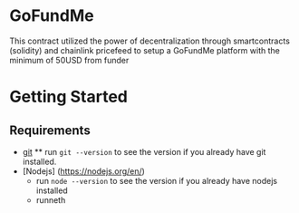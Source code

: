 # GoFundMe
This contract utilized the power of decentralization through smartcontracts (solidity) and chainlink pricefeed to setup a GoFundMe platform with the minimum of 50USD from funder

# Getting Started
## Requirements
* [git](https://git-scm.com/)
   ** run `git --version` to see the version if you already have git installed.
* [Nodejs] (https://nodejs.org/en/)
   - run `node --version` to see the version if you already have nodejs installed
   - runneth


